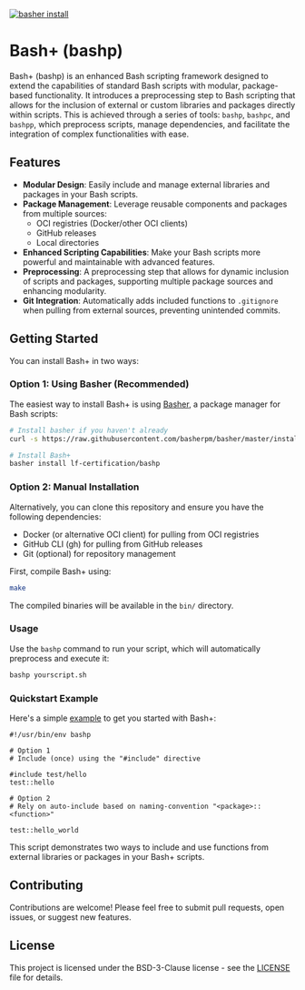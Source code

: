 [![basher install](https://www.basher.it/assets/logo/basher_install.svg)](https://www.basher.it/package/)

# Bash+ (bashp)

Bash+ (bashp) is an enhanced Bash scripting framework designed to extend the capabilities of
standard Bash scripts with modular, package-based functionality. It introduces a preprocessing step
to Bash scripting that allows for the inclusion of external or custom libraries and packages
directly within scripts. This is achieved through a series of tools: `bashp`, `bashpc`, and
`bashpp`, which preprocess scripts, manage dependencies, and facilitate the integration of complex
functionalities with ease.

## Features

- **Modular Design**: Easily include and manage external libraries and packages in your Bash
  scripts.
- **Package Management**: Leverage reusable components and packages from multiple sources:
  - OCI registries (Docker/other OCI clients)
  - GitHub releases
  - Local directories
- **Enhanced Scripting Capabilities**: Make your Bash scripts more powerful and maintainable with
  advanced features.
- **Preprocessing**: A preprocessing step that allows for dynamic inclusion of scripts and
  packages, supporting multiple package sources and enhancing modularity.
- **Git Integration**: Automatically adds included functions to `.gitignore` when pulling from external
  sources, preventing unintended commits.

## Getting Started

You can install Bash+ in two ways:

### Option 1: Using Basher (Recommended)

The easiest way to install Bash+ is using [Basher](https://www.basher.it/), a package manager for Bash scripts:

```bash
# Install basher if you haven't already
curl -s https://raw.githubusercontent.com/basherpm/basher/master/install.sh | bash

# Install Bash+
basher install lf-certification/bashp
```

### Option 2: Manual Installation

Alternatively, you can clone this repository and ensure you have the following dependencies:
- Docker (or alternative OCI client) for pulling from OCI registries
- GitHub CLI (gh) for pulling from GitHub releases
- Git (optional) for repository management

First, compile Bash+ using:

```bash
make
```

The compiled binaries will be available in the `bin/` directory.

### Usage

Use the `bashp` command to run your script, which will automatically preprocess and execute it:

```bash
bashp yourscript.sh
```

### Quickstart Example

Here's a simple [example](hello-world.sh) to get you started with Bash+:

```shell
#!/usr/bin/env bashp

# Option 1
# Include (once) using the "#include" directive

#include test/hello
test::hello

# Option 2
# Rely on auto-include based on naming-convention "<package>::<function>"

test::hello_world
```

This script demonstrates two ways to include and use functions from external libraries or packages in your Bash+ scripts.

## Contributing

Contributions are welcome! Please feel free to submit pull requests, open issues, or suggest new
features.

## License

This project is licensed under the BSD-3-Clause license - see the [LICENSE](LICENSE) file for details.
